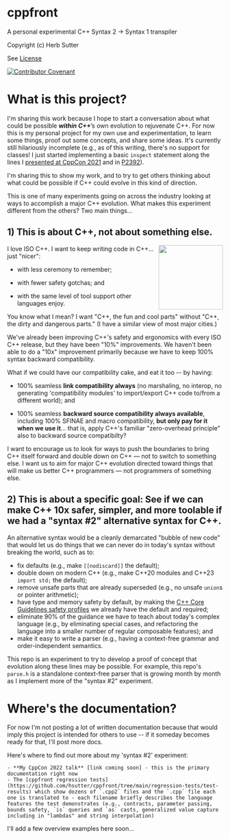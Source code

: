 # cppfront

A personal experimental C++ Syntax 2 -> Syntax 1 transpiler

Copyright (c) Herb Sutter

See [License](LICENSE)

[![Contributor Covenant](https://img.shields.io/badge/Contributor%20Covenant-2.1-4baaaa.svg)](code_of_conduct.md)

# What is this project?

I'm sharing this work because I hope to start a conversation about what could be possible _**within C++**_’s own evolution to rejuvenate C++. For now this is my personal project for my own use and experimentation, to learn some things, proof out some concepts, and share some ideas. It's currently still hilariously incomplete (e.g., as of this writing, there's no support for classes! I just started implementing a basic `inspect` statement along the lines I [presented at CppCon 2021](https://www.youtube.com/watch?v=raB_289NxBk) and in [P2392](https://wg21.link/p2392)).

I'm sharing this to show my work, and to try to get others thinking about what could be possible if C++ could evolve in this kind of direction.

This is one of many experiments going on across the industry looking at ways to accomplish a major C++ evolution. What makes this experiment different from the others? Two main things...

## 1) This is about C++, not about something else.

<image align="right" width="150" src="https://user-images.githubusercontent.com/1801526/188887745-23e0c3a0-3ea7-4589-993c-f54fe662b107.png"> I love ISO C++. I want to keep writing code in C++... just "nicer":
    
- with less ceremony to remember;

- with fewer safety gotchas; and

- with the same level of tool support other languages enjoy.

You know what I mean? I want "C++, the fun and cool parts" without "C++, the dirty and dangerous parts." (I have a similar view of most major cities.)
    
We've already been improving C++'s safety and ergonomics with every ISO C++ release, but they have been "10%" improvements. We haven't been able to do a "10x" improvement primarily because we have to keep 100% syntax backward compatibility.

What if we could have our compatibility cake, and eat it too -- by having:

- 100% seamless **link compatibility always** (no marshaling, no interop, no generating 'compatibility modules' to import/export C++ code to/from a different world); and
    
- 100% seamless **backward source compatibility always available**, including 100% SFINAE and macro compatibility, **but only pay for it when we use it**... that is, apply C++'s familiar "zero-overhead principle" also to backward source compatibilty?

I want to encourage us to look for ways to push the boundaries to bring C++ itself forward and double down on C++ — not to switch to something else. I want us to aim for major C++ evolution directed toward things that will make us better C++ programmers — not programmers of something else.

## 2) This is about a specific goal: See if we can make C++ **10x safer, simpler, and more toolable** if we had a "syntax #2" alternative syntax for C++.

An alternative syntax would be a cleanly demarcated "bubble of new code" that would let us do things that we can never do in today's syntax without breaking the world, such as to:

- fix defaults (e.g., make `[[nodiscard]]` the default);
- double down on modern C++ (e.g., make C++20 modules and C++23 `import std;` the default);
- remove unsafe parts that are already superseded (e.g., no unsafe `union`s or pointer arithmetic);
- have type and memory safety by default, by making the [C++ Core Guidelines safety profiles](https://isocpp.github.io/CppCoreGuidelines/CppCoreGuidelines#S-profile) we already have the default and required;
- eliminate 90% of the guidance we have to teach about today's complex language (e.g., by eliminating special cases, and refactoring the language into a smaller number of regular composable features); and
- make it easy to write a parser (e.g., having a context-free grammar and order-independent semantics.
   
This repo is an experiment to try to develop a proof of concept that evolution along these lines may be possible. For example, this repo's `parse.h` is a standalone context-free parser that is growing month by month as I implement more of the "syntax #2" experiment.

# Where's the documentation?

For now I'm not posting a lot of written documentation because that would imply this project is intended for others to use -- if it someday becomes ready for that, I'll post more docs.

Here's where to find out more about my 'syntax #2' experiment:

    - **My CppCon 2022 talk** [link coming soon] - this is the primary documentation right now
    - The [cppfront regression tests](https://github.com/hsutter/cppfront/tree/main/regression-tests/test-results) which show dozens of `.cpp2` files and the `.cpp` file each one is translated to - each filename briefly describes the language features the test demonstrates (e.g., contracts, parameter passing, bounds safety, `is` queries and `as` casts, generalized value capture including in "lambdas" and string interpolation)

I'll add a few overview examples here soon...
